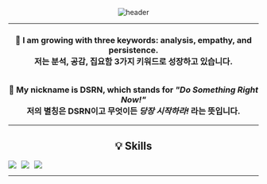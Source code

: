 <div align="center">
 
![header](https://capsule-render.vercel.app/api?type=waving&color=auto&height=200&section=header&text=Hello%20World!&fontSize=50&animation=twinkling)

---

<h3>

🌟 I am growing with three keywords: <b>analysis</b>, <b>empathy</b>, and <b>persistence</b>.<br>
저는 <b>분석</b>, <b>공감</b>, <b>집요함</b> 3가지 키워드로 성장하고 있습니다. <br><br>

🚀 My nickname is <b>DSRN</b>, which stands for <i>"Do Something Right Now!"</i> <br>
저의 별칭은 <b>DSRN</b>이고 무엇이든 <i>당장 시작하라!</i> 라는 뜻입니다. <br>
</h3>

---

<div align="center">
<h2>💡 Skills</h2>
<div style="display: flex; align-items: center; gap: 10px;">
    <img src="https://img.shields.io/badge/Java-007396?style=for-the-badge&logo=java&logoColor=white"/>
    <img src="https://img.shields.io/badge/Spring%20Boot-6DB33F?style=for-the-badge&logo=springboot&logoColor=white"/>
    <img src="https://img.shields.io/badge/MySQL-4479A1?style=for-the-badge&logo=mysql&logoColor=white"/>
</div>

---

</div>
